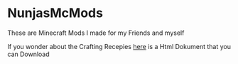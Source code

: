# NunjasMcMods
These are Minecraft Mods I made for my Friends and myself

If you wonder about the Crafting Recepies [here](https://github.com/NunjaUwU/NunjasMcMods/blob/main/Recepies/recepies.html) is a Html Dokument that you can Download
